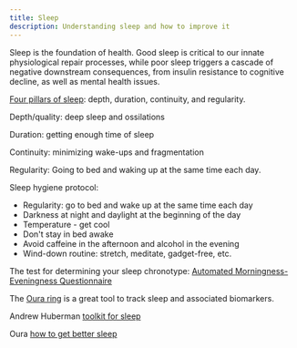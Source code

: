 ```yaml
---
title: Sleep
description: Understanding sleep and how to improve it
---
```


Sleep is the foundation of health.
Good sleep is critical to our innate physiological repair processes, while poor sleep triggers a cascade of negative downstream consequences, from insulin resistance to cognitive decline, as well as mental health issues.

[Four pillars of sleep](https://www.foundmyfitness.com/episodes/four-pillars-of-sleep-depth-duration-continuity-and-regularity): depth, duration, continuity, and regularity.

Depth/quality: deep sleep and ossilations

Duration: getting enough time of sleep

Continuity: minimizing wake-ups and fragmentation

Regularity: Going to bed and waking up at the same time each day.

Sleep hygiene protocol:

- Regularity: go to bed and wake up at the same time each day
- Darkness at night and daylight at the beginning of the day
- Temperature - get cool
- Don't stay in bed awake
- Avoid caffeine in the afternoon and alcohol in the evening
- Wind-down routine: stretch, meditate, gadget-free, etc.

The test for determining your sleep chronotype: [Automated Morningness-Eveningness Questionnaire](https://chronotype-self-test.info/index.php?sid=61524&newtest=Y)

The [Oura ring](https://ouraring.com) is a great tool to track sleep and associated biomarkers.

Andrew Huberman [toolkit for sleep](https://hubermanlab.com/toolkit-for-sleep/)

Oura [how to get better sleep](https://ouraring.com/blog/how-to-sleep-better/)
